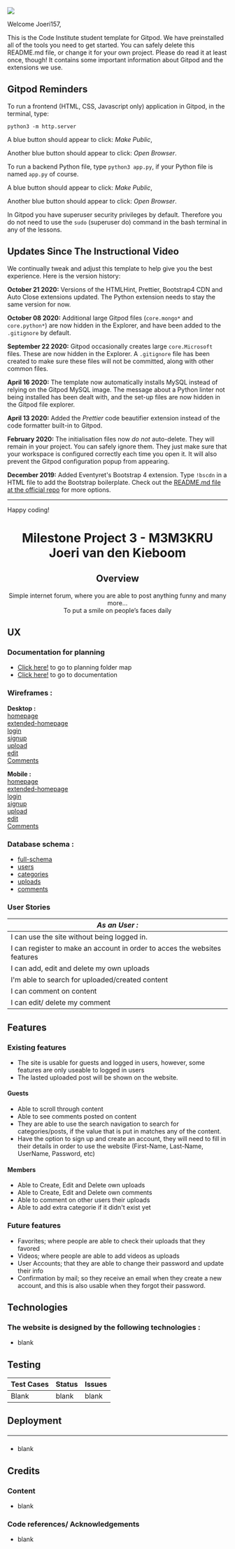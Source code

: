 <img src="https://codeinstitute.s3.amazonaws.com/fullstack/ci_logo_small.png" style="margin: 0;">

Welcome Joeri157,

This is the Code Institute student template for Gitpod. We have preinstalled all of the tools you need to get started. You can safely delete this README.md file, or change it for your own project. Please do read it at least once, though! It contains some important information about Gitpod and the extensions we use.

## Gitpod Reminders

To run a frontend (HTML, CSS, Javascript only) application in Gitpod, in the terminal, type:

`python3 -m http.server`

A blue button should appear to click: *Make Public*,

Another blue button should appear to click: *Open Browser*.

To run a backend Python file, type `python3 app.py`, if your Python file is named `app.py` of course.

A blue button should appear to click: *Make Public*,

Another blue button should appear to click: *Open Browser*.

In Gitpod you have superuser security privileges by default. Therefore you do not need to use the `sudo` (superuser do) command in the bash terminal in any of the lessons.

## Updates Since The Instructional Video

We continually tweak and adjust this template to help give you the best experience. Here is the version history:

**October 21 2020:** Versions of the HTMLHint, Prettier, Bootstrap4 CDN and Auto Close extensions updated. The Python extension needs to stay the same version for now.

**October 08 2020:** Additional large Gitpod files (`core.mongo*` and `core.python*`) are now hidden in the Explorer, and have been added to the `.gitignore` by default.

**September 22 2020:** Gitpod occasionally creates large `core.Microsoft` files. These are now hidden in the Explorer. A `.gitignore` file has been created to make sure these files will not be committed, along with other common files.

**April 16 2020:** The template now automatically installs MySQL instead of relying on the Gitpod MySQL image. The message about a Python linter not being installed has been dealt with, and the set-up files are now hidden in the Gitpod file explorer.

**April 13 2020:** Added the _Prettier_ code beautifier extension instead of the code formatter built-in to Gitpod.

**February 2020:** The initialisation files now _do not_ auto-delete. They will remain in your project. You can safely ignore them. They just make sure that your workspace is configured correctly each time you open it. It will also prevent the Gitpod configuration popup from appearing.

**December 2019:** Added Eventyret's Bootstrap 4 extension. Type `!bscdn` in a HTML file to add the Bootstrap boilerplate. Check out the <a href="https://github.com/Eventyret/vscode-bcdn" target="_blank">README.md file at the official repo</a> for more options.

--------

Happy coding!


<h1 align="center">
Milestone Project 3 - M3M3KRU <br> Joeri van den Kieboom
</h1>
<div align="center">

## Overview
Simple internet forum, where you are able to post anything funny and many more… <br>
To put a smile on people’s faces daily
</div>

## UX

### Documentation for planning
- [Click here!](/planning) to go to planning folder map
- [Click here!](/planning/project-ideas.pdf) to go to documentation

### Wireframes :
**Desktop :** <br>
[homepage](planning/wireframes/comments-desktop.png) <br>
[extended-homepage](planning/wireframes/extended-homepage-dekstop.png) <br>
[login](planning/wireframes/login-desktop.png) <br>
[signup](planning/wireframes/signup-desktop.png) <br>
[upload](planning/wireframes/upload-desktop.png) <br>
[edit](planning/wireframes/edit-desktop.png) <br>
[Comments](planning/wireframes/comments-desktop.png)

**Mobile :** <br>
[homepage](planning/wireframes/comments-mobile.png) <br>
[extended-homepage](planning/wireframes/extended-homepage-mobile.png) <br>
[login](planning/wireframes/login-mobile.png) <br>
[signup](planning/wireframes/signup-mobile.png) <br>
[upload](planning/wireframes/upload-mobile.png) <br>
[edit](planning/wireframes/edit-mobile.png) <br>
[Comments](planning/wireframes/comments-mobile.png)

### Database schema :
- [full-schema](planning/database_schema/test.pdf)
- [users](planning/database_schema/users-schema.png)
- [categories](planning/database_schema/categories-schema-png)
- [uploads](planning/database_schema/uploads-schema.png)
- [comments](planning/database_schema/comments-schema.png)


### User Stories
| *As an User :* |
|---|
|I can use the site without being logged in.
|I can register to make an account in order to acces the websites features
|I can add, edit and delete my own uploads
|I'm able to search for uploaded/created content
|I can comment on content
|I can edit/ delete my comment

## Features

### Existing features
-	The site is usable for guests and logged in users, however, some features are only useable to logged in users
-	The lasted uploaded post will be shown on the website.

#### Guests
- Able to scroll through content
- Able to see comments posted on content	
- They are able to use the search navigation to search for categories/posts, if the value that is put in matches any of the content.
- Have the option to sign up and create an account, they will need to fill in their details in order to use the website (First-Name, Last-Name, UserName, Password, etc)  

#### Members
- Able to Create, Edit and Delete own uploads
- Able to Create, Edit and Delete own comments
- Able to comment on other users their uploads
- Able to add extra categorie if it didn't exist yet

### Future features
-	Favorites; where people are able to check their uploads that they favored
-	Videos; where people are able to add videos as uploads
-	User Accounts; that they are able to change their password and update their info
-	Confirmation by mail; so they receive an email when they create a new account, and this is also usable when they forgot their password.

## Technologies
### The website is designed by the following technologies :
- blank

## Testing
|Test Cases |Status |Issues|
| --- | --- | --- |
|Blank | blank | blank


## Deployment <hr>
- blank

## Credits

### Content
- blank

### Code references/ Acknowledgements
- blank
